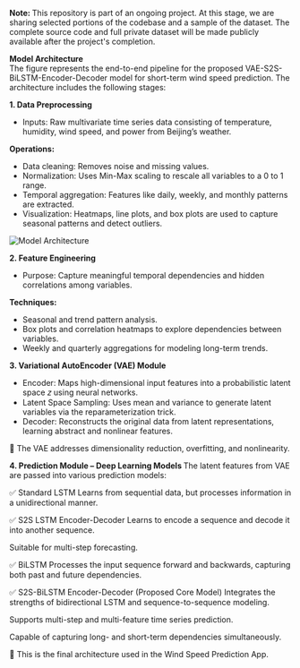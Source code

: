  <B> Note: </B> This repository is part of an ongoing project. At this stage, we are sharing selected portions of the codebase and a sample of the dataset. The complete source code and full private dataset will be made publicly available after the project's completion.


 <B>  Model Architecture  </B>  
The figure represents the end-to-end pipeline for the proposed VAE-S2S-BiLSTM-Encoder-Decoder model for short-term wind speed prediction. The architecture includes the following stages:


 <B> 1. Data Preprocessing  </B> 

* Inputs: Raw multivariate time series data consisting of temperature, humidity, wind speed, and power from Beijing’s weather.

 <B> Operations:  </B> 
 
  * Data cleaning: Removes noise and missing values.
  * Normalization: Uses Min-Max scaling to rescale all variables to a 0 to 1 range.
  * Temporal aggregation: Features like daily, weekly, and monthly patterns are extracted.
  * Visualization: Heatmaps, line plots, and box plots are used to capture seasonal patterns and detect outliers.
    
![Model Architecture](https://github.com/user-attachments/assets/4faa0398-ed89-4d40-be38-a0759da13e48)


  <B>  2. Feature Engineering  </B>  
* Purpose: Capture meaningful temporal dependencies and hidden correlations among variables.

 <B> Techniques:  </B> 

* Seasonal and trend pattern analysis.
* Box plots and correlation heatmaps to explore dependencies between variables.
* Weekly and quarterly aggregations for modeling long-term trends.

<B> 3. Variational AutoEncoder (VAE) Module </B>
* Encoder: Maps high-dimensional input features into a probabilistic latent space 𝑧 using neural networks.
* Latent Space Sampling: Uses mean and variance to generate latent variables via the reparameterization trick.
* Decoder: Reconstructs the original data from latent representations, learning abstract and nonlinear features.

🔹 The VAE addresses dimensionality reduction, overfitting, and nonlinearity.  

<B> 4. Prediction Module – Deep Learning Models </B>
The latent features from VAE are passed into various prediction models:

✅ Standard LSTM
Learns from sequential data, but processes information in a unidirectional manner.

✅ S2S LSTM Encoder-Decoder
Learns to encode a sequence and decode it into another sequence.

Suitable for multi-step forecasting.

✅ BiLSTM
Processes the input sequence forward and backwards, capturing both past and future dependencies.

✅ S2S-BiLSTM Encoder-Decoder (Proposed Core Model)
Integrates the strengths of bidirectional LSTM and sequence-to-sequence modeling.

Supports multi-step and multi-feature time series prediction.

Capable of capturing long- and short-term dependencies simultaneously.

🔹 This is the final architecture used in the Wind Speed Prediction App.
